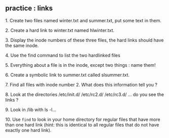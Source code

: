 ## practice : links

1\. Create two files named winter.txt and summer.txt, put some text in
them.

2\. Create a hard link to winter.txt named hlwinter.txt.

3\. Display the inode numbers of these three files, the hard links
should have the same inode.

4\. Use the find command to list the two hardlinked files

5\. Everything about a file is in the inode, except two things : name
them!

6\. Create a symbolic link to summer.txt called slsummer.txt.

7\. Find all files with inode number 2. What does this information tell
you ?

8\. Look at the directories /etc/init.d/ /etc/rc2.d/ /etc/rc3.d/ \... do
you see the links ?

9\. Look in /lib with ls -l\...

10\. Use `find` to look in your home directory for regular files that
have more than one hard link (hint: this is identical to all regular
files that do not have exactly one hard link).
